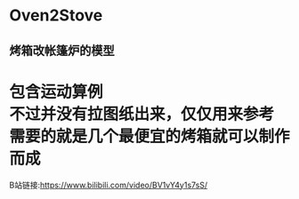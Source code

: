 # Oven2Stove
烤箱改帐篷炉的模型
------------
包含运动算例  
不过并没有拉图纸出来，仅仅用来参考  
需要的就是几个最便宜的烤箱就可以制作而成  
=======
B站链接:https://www.bilibili.com/video/BV1vY4y1s7sS/
